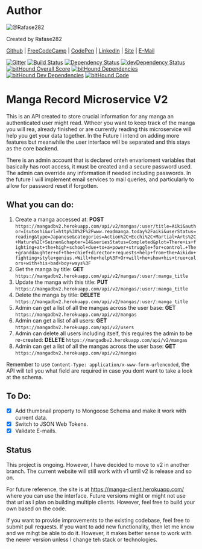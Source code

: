 # Author

![@Rafase282](https://avatars0.githubusercontent.com/Rafase282?&s=128)

Created by Rafase282

[Github](https://github.com/Rafase282) | [FreeCodeCamp](http://www.freecodecamp.com/rafase282) | [CodePen](http://codepen.io/Rafase282/) | [LinkedIn](https://www.linkedin.com/in/rafase282) | [Site](https://rafase282.github.io/) | [E-Mail](mailto:rafase282@gmail.com)

[![Gitter](https://badges.gitter.im/Rafase282/Mangadb.svg)](https://gitter.im/Rafase282/Mangadb?utm_source=badge&utm_medium=badge&utm_campaign=pr-badge) [![Build Status](https://travis-ci.org/Rafase282/Mangadb.svg?branch=master)](https://travis-ci.org/Rafase282/Mangadb) [![Dependency Status](https://david-dm.org/Rafase282/Mangadb.svg)](https://david-dm.org/Rafase282/Mangadb) [![devDependency Status](https://david-dm.org/Rafase282/Mangadb/dev-status.svg)](https://david-dm.org/Rafase282/Mangadb#info=devDependencies) [![bitHound Overall Score](https://www.bithound.io/github/Rafase282/Mangadb/badges/score.svg)](https://www.bithound.io/github/Rafase282/Mangadb) [![bitHound Dependencies](https://www.bithound.io/github/Rafase282/Mangadb/badges/dependencies.svg)](https://www.bithound.io/github/Rafase282/Mangadb/master/dependencies/npm) [![bitHound Dev Dependencies](https://www.bithound.io/github/Rafase282/Mangadb/badges/devDependencies.svg)](https://www.bithound.io/github/Rafase282/Mangadb/master/dependencies/npm) [![bitHound Code](https://www.bithound.io/github/Rafase282/Mangadb/badges/code.svg)](https://www.bithound.io/github/Rafase282/Mangadb)

# Manga Record Microservice V2

This is an API created to store crucial information for any manga an authenticated user might read. Wtheer you want to keep track of the manga you will rea, already finished or are currently reading this microservice will help you get your data together. In the Future I intend on adding more features but meanwhile the user interface will be separated and this stays as the core backend.

There is an admin account that is declared onteh envarioment variables that basically has root access, it must be created and a secure password used. The admin can override any information if needed including passwords. In the future I will implement email services to mail queries, and particularly to allow for password reset if forgotten.

## What you can do:

1. Create a manga accessed at: **POST** `https://mangadbv2.herokuapp.com/api/v2/mangas/:user/title=Aiki&author=Isutoshi&url=http%3A%2F%2Fwww.readmanga.today%2Faiki&userStatus=reading&type=Japanese&categories=Action%2C+Ecchi%2C+Martial+Arts%2C+Mature%2C+Seinen&chapter=14&seriesStatus=Completed&plot=There+is+fighting+at+the+high+school+due+to+a+power+struggle+for+control.+The+granddaughter+of+the+chief+director+requests+help+from+the+Aikido+fighting+style+genius.+Will+he+help%3F+Or+will+he+show+his+true+colors+with+his+bad+boy+ways%3F`
2. Get the manga by title: **GET** `https://mangadbv2.herokuapp.com/api/v2/mangas/:user/:manga_title`
3. Update the manga with this title: **PUT** `https://mangadbv2.herokuapp.com/api/v2/mangas/:user/:manga_title`
4. Delete the manga by title: **DELETE** `https://mangadbv2.herokuapp.com/api/v2/mangas/:user/:manga_title`
5. Admin can get a list of all the mangas across the user base: **GET** `https://mangadbv2.herokuapp.com/api/v2/mangas`
6. Admin can get a list of all users: **GET** `https://mangadbv2.herokuapp.com/api/v2/users`
7. Admin can delete all users including itself, this requires the admin to be re-created: **DELETE** `https://mangadbv2.herokuapp.com/api/v2/mangas`
8. Admin can get a list of all the mangas across the user base: **GET** `https://mangadbv2.herokuapp.com/api/v2/mangas`

Remember to use `Content-Type: application/x-www-form-urlencoded`, the API will tell you what field are required in case you dont want to take a look at the schema.

## To Do:

- [X] Add thumbnail property to Mongoose Schema and make it work with current data.
- [X] Switch to JSON Web Tokens.
- [X] Validate E-mails.

## Status

This project is ongoing. However, I have decided to move to v2 in another branch. The current website will still work with v1 until v2 is release and so on.

For future reference, the site is at https://manga-client.herokuapp.com/ where you can use the interface. Future versions might or might not use that url as I plan on building multiple clients. However, feel free to build your own based on the code.

If you want to provide improvements to the existing codebase, feel free to submit pull requests. If you want to add new functionality, then let me know and we mihgt be able to do it. However, it makes better sense to work with the newer version unless I change teh stack or technologies.
